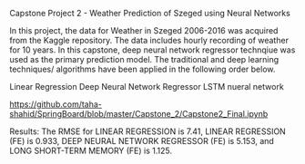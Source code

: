 Capstone Project 2 - Weather Prediction of Szeged using Neural Networks

In this project, the data for Weather in Szeged 2006-2016 was acquired from the Kaggle repository. The data includes hourly recording of weather for 10 years. In this capstone, deep neural network regressor technqiue was used as the primary prediction model. The traditional and deep learning techniques/ algorithms have been applied in the following order below.

Linear Regression
Deep Neural Network Regressor
LSTM nueral network

https://github.com/taha-shahid/SpringBoard/blob/master/Capstone_2/Capstone2_Final.ipynb

Results: The RMSE for LINEAR REGRESSION is 7.41, LINEAR REGRESSION (FE) is 0.933, DEEP NEURAL NETWORK REGRESSOR (FE) is 5.153, and LONG SHORT-TERM MEMORY (FE) is 1.125.
